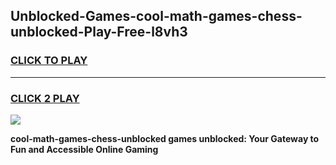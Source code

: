 
## Unblocked-Games-cool-math-games-chess-unblocked-Play-Free-l8vh3
<h3>
<a href="https://premium76.site?title=cool-math-games-chess-unblocked&ref=23A">CLICK TO PLAY</a></h3>
<hr>

<h3>
<a href="https://premium76.site?title=cool-math-games-chess-unblocked&ref=23A">CLICK 2 PLAY</a>
  
</h3>

<a href="https://premium76.site?title=cool-math-games-chess-unblocked&ref=23A"><img src="https://clearcache.store/games.png"></a>


**cool-math-games-chess-unblocked games unblocked: Your Gateway to Fun and Accessible Online Gaming**
